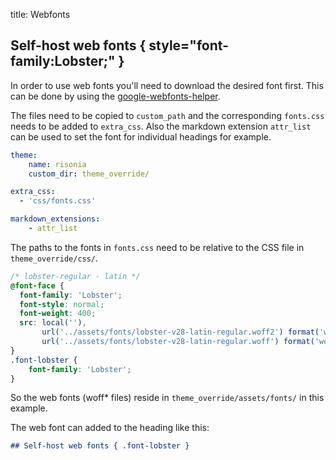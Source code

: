 title: Webfonts

## Self-host web fonts { style="font-family:Lobster;" }

In order to use web fonts you'll need to download the desired font first. This can be done by using the [google-webfonts-helper](https://gwfh.mranftl.com/fonts).

The files need to be copied to `custom_path` and the corresponding `fonts.css` needs to be added to `extra_css`.
Also the markdown extension `attr_list` can be used to set the font for individual headings for example.

```yaml
theme:
    name: risonia
    custom_dir: theme_override/

extra_css:
  - 'css/fonts.css'

markdown_extensions:
    - attr_list
```

The paths to the fonts in `fonts.css` need to be relative to the CSS file in  `theme_override/css/`.

```css
/* lobster-regular - latin */
@font-face {
  font-family: 'Lobster';
  font-style: normal;
  font-weight: 400;
  src: local(''),
       url('../assets/fonts/lobster-v28-latin-regular.woff2') format('woff2'), /* Chrome 26+, Opera 23+, Firefox 39+ */
       url('../assets/fonts/lobster-v28-latin-regular.woff') format('woff'); /* Chrome 6+, Firefox 3.6+, IE 9+, Safari 5.1+ */
}
.font-lobster {
    font-family: 'Lobster';
}
```

So the web fonts (woff\* files) reside in `theme_override/assets/fonts/` in this example.

The web font can added to the heading like this:

```markdown
## Self-host web fonts { .font-lobster }
```